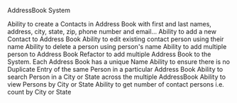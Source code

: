 AddressBook System

Ability to create a Contacts in Address Book with first and last names, address, city, state, zip, phone number and email...
Ability to add a new Contact to Address Book
Ability to edit existing contact person using their name
Ability to delete a person using person's name 
Ability to add multiple person to Address Book
Refactor to add multiple Address Book to the System. Each Address Book has a unique Name 
Ability to ensure there is no Duplicate Entry of the same Person in a particular Address Book 
Ability to search Person in a City or State across the multiple AddressBook 
Ability to view Persons by City or State 
Ability to get number of contact persons i.e. count by City or State
